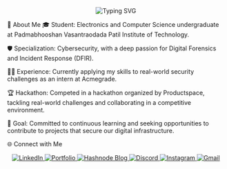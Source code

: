 <div align="center">
<img src="https://readme-typing-svg.herokuapp.com?font=JetBrains+Mono&size=28&pause=1000&color=0077B5&center=true&vCenter=true&width=600&lines=%F0%9F%91%8B+Hello%2C+I'm+Sumant+Deshmukh;Cybersecurity+Enthusiast+%F0%9F%94%92;Digital+Forensics+%26+IR+Specialist+%F0%9F%94%8E;Securing+the+Digital+Frontier...+%F0%9F%9B%A1%EF%B8%8F" alt="Typing SVG" />
</div>

💫 About Me
🎓 Student: Electronics and Computer Science undergraduate at Padmabhooshan Vasantraodada Patil Institute of Technology.

🛡️ Specialization: Cybersecurity, with a deep passion for Digital Forensics and Incident Response (DFIR).

👨‍💻 Experience: Currently applying my skills to real-world security challenges as an intern at Acmegrade.

🏆 Hackathon: Competed in a hackathon organized by Productspace, tackling real-world challenges and collaborating in a competitive environment.

🎯 Goal: Committed to continuous learning and seeking opportunities to contribute to projects that secure our digital infrastructure.

🌐 Connect with Me
<p align="center">
<a href="https://www.linkedin.com/in/sumantdeshmukh" target="_blank">
<img src="https://img.shields.io/badge/LinkedIn-0077B5?style=for-the-badge&logo=linkedin&logoColor=white" alt="LinkedIn"/>
</a>
<a href="http://sumant.lovable.app" target="_blank">
<img src="https://img.shields.io/badge/Portfolio-WebApp-blue?style=for-the-badge&logo=vercel&logoColor=white" alt="Portfolio"/>
</a>
<a href="https://sumant9.hashnode.dev/" target="_blank">
<img src="https://img.shields.io/badge/My_Blog-Hashnode-2962FF?style=for-the-badge&logo=hashnode&logoColor=white" alt="Hashnode Blog"/>
</a>
<a href="https://discord.gg/vkAGZqfH" target="_blank">
<img src="https://img.shields.io/badge/Discord-7289DA?style=for-the-badge&logo=discord&logoColor=white" alt="Discord"/>
</a>
<a href="https://instagram.com/its.sumant3021" target="_blank">
<img src="https://img.shields.io/badge/Instagram-E4405F?style=for-the-badge&logo=instagram&logoColor=white" alt="Instagram"/>
</a>
<a href="mailto:sumant9.cyber@gmail.com">
<img src="https://img.shields.io/badge/Gmail-D14836?style=for-the-badge&logo=gmail&logoColor=white" alt="Gmail"/>
</a>
</p>
